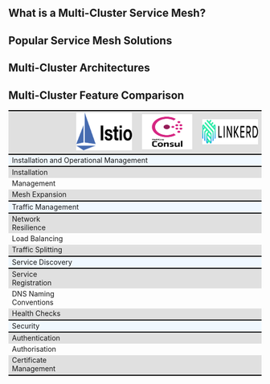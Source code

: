 ## What is a Multi-Cluster Service Mesh?

## Popular Service Mesh Solutions

## Multi-Cluster Architectures

## Multi-Cluster Feature Comparison

<table>
  <tr>
    <th style="width:15%; border-top:2px solid #000000;" bgcolor="#e0e0e0"></th>
    <th style="width:20%; border-top:2px solid #000000;" bgcolor="#e0e0e0"><img src="images/istio_logo.png" alt="" width="120" height="75"/></th>
    <th style="width:20%; border-top:2px solid #000000;" bgcolor="#e0e0e0"><img src="images/consul_logo.png" alt="" width="100" height="70"/></th>
    <th style="width:20%; border-top:2px solid #000000;" bgcolor="#e0e0e0"><img src="images/linkerd_logo.png" alt="" width="150" height="50"/></th>
  </tr>
  <tr style="background-color:#F0F8FF;border-top:2px solid #000000; border-bottom:2px solid #000000;">
    <td colspan="4">Installation and Operational Management</td>
  </tr>
  <tr>
    <td bgcolor="#e0e0e0">Installation</td>
    <td bgcolor="#e0e0e0"></td>
    <td bgcolor="#e0e0e0">

</td>
    <td bgcolor="#e0e0e0">
</td>
  </tr>
  <tr>
    <td >Management</td>
    <td></td>
    <td></td>
    <td></td>
  </tr>
  <tr>
    <td bgcolor="#e0e0e0">Mesh Expansion</td>
    <td bgcolor="#e0e0e0"></td>
    <td bgcolor="#e0e0e0"></td>
    <td bgcolor="#e0e0e0"></td>
  </tr>
   <tr style="background-color:#F0F8FF;border-top:2px solid #000000; border-bottom:2px solid #000000;">
    <td colspan="4">Traffic Management</td>
  </tr>
  <tr>
    <td bgcolor="#e0e0e0">Network Resilience</td>
    <td bgcolor="#e0e0e0"></td>
    <td bgcolor="#e0e0e0"></td>
    <td bgcolor="#e0e0e0"></td>
  </tr>
  <tr>
    <td>Load Balancing</td>
    <td></td>
    <td></td>
    <td></td>
  </tr>
  <tr>
    <td bgcolor="#e0e0e0">Traffic Splitting</td>
    <td bgcolor="#e0e0e0"></td>
    <td bgcolor="#e0e0e0"></td>
    <td bgcolor="#e0e0e0"></td>
  </tr>
 <tr style="background-color:#F0F8FF;border-top:2px solid #000000; border-bottom:2px solid #000000;">
    <td colspan="4">Service Discovery</td>
  </tr>
  <tr>
    <td bgcolor="#e0e0e0">Service Registration</td>
    <td bgcolor="#e0e0e0"></td>
    <td bgcolor="#e0e0e0"></td>
    <td bgcolor="#e0e0e0"></td>
  </tr>
  <tr>
    <td>DNS Naming Conventions</td>
    <td></td>
    <td></td>
    <td></td>
  </tr>
  <tr>
    <td bgcolor="#e0e0e0">Health Checks</td>
    <td bgcolor="#e0e0e0"></td>
    <td bgcolor="#e0e0e0"></td>
    <td bgcolor="#e0e0e0"></td>
  </tr>
 <tr style="background-color:#F0F8FF;border-top:2px solid #000000; border-bottom:2px solid #000000;">
    <td colspan="4">Security</td>
  </tr>
  <tr>
    <td bgcolor="#e0e0e0">Authentication</td>
    <td bgcolor="#e0e0e0"></td>
    <td bgcolor="#e0e0e0"></td>
    <td bgcolor="#e0e0e0"></td>
  </tr>
  <tr>
    <td>Authorisation</td>
    <td></td>
    <td></td>
    <td></td>
  </tr>
  <tr>
    <td bgcolor="#e0e0e0" style="border-bottom:2px solid #000000;">Certificate Management</td>
    <td bgcolor="#e0e0e0" style="border-bottom:2px solid #000000;"></td>
    <td bgcolor="#e0e0e0" style="border-bottom:2px solid #000000;"></td>
    <td bgcolor="#e0e0e0" style="border-bottom:2px solid #000000;"></td>
  </tr>
</table>